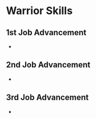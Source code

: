 # Warrior Skills

## 1st Job Advancement

- []()

## 2nd Job Advancement

- []()

## 3rd Job Advancement

- []()
